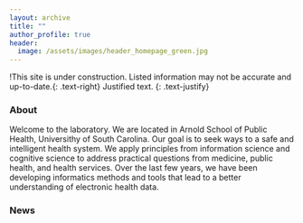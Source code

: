 ```yaml
---
layout: archive
title: ""
author_profile: true
header: 
  image: /assets/images/header_homepage_green.jpg
---
```


!This site is under construction. Listed information may not be accurate and up-to-date.{: .text-right}
Justified text.
{: .text-justify}

### About
Welcome to the laboratory. We are located in Arnold School of Public Health, Universithy of South Carolina. Our goal is to seek ways to a safe and intelligent health system. We apply principles from information science and cognitive science to address practical questions from medicine, public health, and health services. Over the last few years, we have been developing informatics methods and tools that lead to a better understanding of electronic health data.



### News
